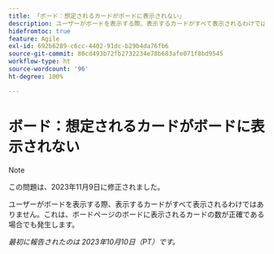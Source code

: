 ```yaml
---
title: 「ボード：想定されるカードがボードに表示されない」
description: ユーザーがボードを表示する際、表示するカードがすべて表示されるわけではありません。これは、ボードページのボードに表示されるカードの数が正確である場合でも発生します。
hidefromtoc: true
feature: Agile
exl-id: 692b6289-c6cc-4402-91dc-b29b4da76fb6
source-git-commit: 80cd493b72fb2732234e78b683afe071f8bd9545
workflow-type: ht
source-wordcount: '96'
ht-degree: 100%

---
```


# ボード：想定されるカードがボードに表示されない

>[!NOTE]
>
>この問題は、2023年11月9日に修正されました。

ユーザーがボードを表示する際、表示するカードがすべて表示されるわけではありません。これは、ボードページのボードに表示されるカードの数が正確である場合でも発生します。

_最初に報告されたのは 2023年10月10日（PT）です。_
